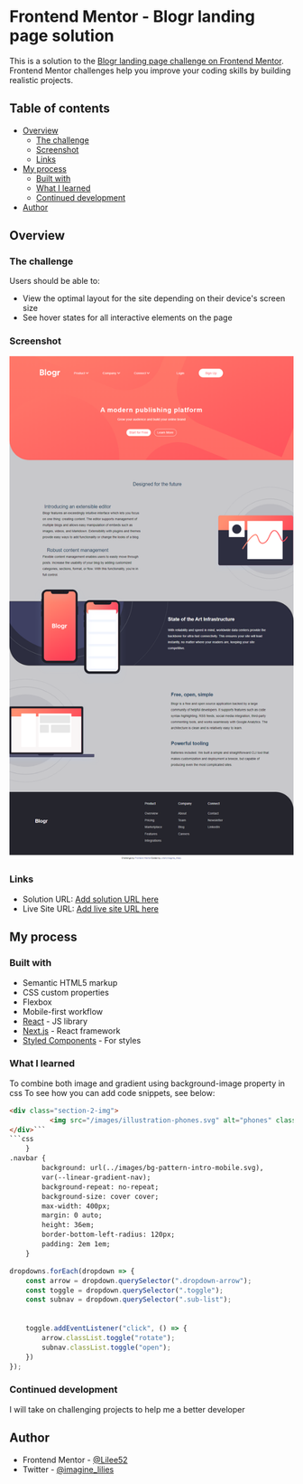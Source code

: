 # Frontend Mentor - Blogr landing page solution

This is a solution to the [Blogr landing page challenge on Frontend Mentor](https://www.frontendmentor.io/challenges/blogr-landing-page-EX2RLAApP). Frontend Mentor challenges help you improve your coding skills by building realistic projects. 

## Table of contents

- [Overview](#overview)
  - [The challenge](#the-challenge)
  - [Screenshot](#screenshot)
  - [Links](#links)
- [My process](#my-process)
  - [Built with](#built-with)
  - [What I learned](#what-i-learned)
  - [Continued development](#continued-development)
- [Author](#author)

## Overview

### The challenge

Users should be able to:

- View the optimal layout for the site depending on their device's screen size
- See hover states for all interactive elements on the page

### Screenshot

![](./FireShot%20Webpage%20Capture%20002%20-%20'Frontend%20Mentor%20I%20%5BBlogr%5D'%20-%20127.0.0.1.png)


### Links

- Solution URL: [Add solution URL here](https://your-solution-url.com)
- Live Site URL: [Add live site URL here](https://your-live-site-url.com)

## My process

### Built with

- Semantic HTML5 markup
- CSS custom properties
- Flexbox
- Mobile-first workflow
- [React](https://reactjs.org/) - JS library
- [Next.js](https://nextjs.org/) - React framework
- [Styled Components](https://styled-components.com/) - For styles


### What I learned

To combine both image and gradient using background-image property in css
To see how you can add code snippets, see below:

```html
<div class="section-2-img">
          <img src="/images/illustration-phones.svg" alt="phones" class="phones"/>
</div>```
```css
    }
.navbar {
        background: url(../images/bg-pattern-intro-mobile.svg), 
        var(--linear-gradient-nav);
        background-repeat: no-repeat;
        background-size: cover cover;
        max-width: 400px;
        margin: 0 auto;
        height: 36em;
        border-bottom-left-radius: 120px;
        padding: 2em 1em;
    }
```
```js
dropdowns.forEach(dropdown => {
    const arrow = dropdown.querySelector(".dropdown-arrow");
    const toggle = dropdown.querySelector(".toggle");
    const subnav = dropdown.querySelector(".sub-list");


    toggle.addEventListener("click", () => {
        arrow.classList.toggle("rotate");
        subnav.classList.toggle("open");
    })
});
```

### Continued development

I will take on challenging projects to help me a better developer


## Author

- Frontend Mentor - [@Lilee52](https://www.frontendmentor.io/profile/Lilee52)
- Twitter - [@imagine_lilies](https://www.twitter.com/imagine_lilies)
